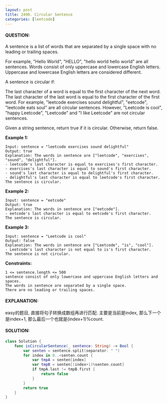 ```yaml
---
layout: post
title: 2490. Circular Sentence
categories: [leetcode]
---
```

#### QUESTION:
A sentence is a list of words that are separated by a single space with no leading or trailing spaces.

For example, "Hello World", "HELLO", "hello world hello world" are all sentences.
Words consist of only uppercase and lowercase English letters. Uppercase and lowercase English letters are considered different.

A sentence is circular if:

The last character of a word is equal to the first character of the next word.
The last character of the last word is equal to the first character of the first word.
For example, "leetcode exercises sound delightful", "eetcode", "leetcode eats soul" are all circular sentences. However, "Leetcode is cool", "happy Leetcode", "Leetcode" and "I like Leetcode" are not circular sentences.

Given a string sentence, return true if it is circular. Otherwise, return false.

 

__Example 1:__
```
Input: sentence = "leetcode exercises sound delightful"
Output: true
Explanation: The words in sentence are ["leetcode", "exercises", "sound", "delightful"].
- leetcode's last character is equal to exercises's first character.
- exercises's last character is equal to sound's first character.
- sound's last character is equal to delightful's first character.
- delightful's last character is equal to leetcode's first character.
The sentence is circular.
```
__Example 2:__
```
Input: sentence = "eetcode"
Output: true
Explanation: The words in sentence are ["eetcode"].
- eetcode's last character is equal to eetcode's first character.
The sentence is circular.
```
__Example 3:__
```
Input: sentence = "Leetcode is cool"
Output: false
Explanation: The words in sentence are ["Leetcode", "is", "cool"].
- Leetcode's last character is not equal to is's first character.
The sentence is not circular.
```
 

__Constraints:__
```
1 <= sentence.length <= 500
sentence consist of only lowercase and uppercase English letters and spaces.
The words in sentence are separated by a single space.
There are no leading or trailing spaces.
```
#### EXPLANATION:

easy的题目, 直接将句子转换成数组再进行匹配. 主要是当前是index, 那么下一个是index+1, 那么最后一个也就是(index+1)%count.   

#### SOLUTION:
```swift
class Solution {
    func isCircularSentence(_ sentence: String) -> Bool {
        var senten = sentence.split(separator: " ")
        for index in 0..<senten.count {
            var tmpA = senten[index]
            var tmpB = senten[(index+1)%senten.count]
            if tmpA.last != tmpB.first {
                return false
            }
        }
        return true
    }
}
```
